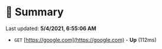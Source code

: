 # 📖 Summary
Last updated: **5/4/2021, 6:55:06 AM**

- `GET` [https://google.com](https://google.com) - **Up** (112ms)
